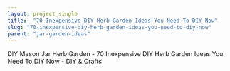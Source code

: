 ```yaml
---
layout: project_single
title:  "70 Inexpensive DIY Herb Garden Ideas You Need To DIY Now"
slug: "70-inexpensive-diy-herb-garden-ideas-you-need-to-diy-now"
parent: "jar-garden-ideas"
---
```

DIY Mason Jar Herb Garden - 70 Inexpensive DIY Herb Garden Ideas You Need To DIY Now - DIY & Crafts